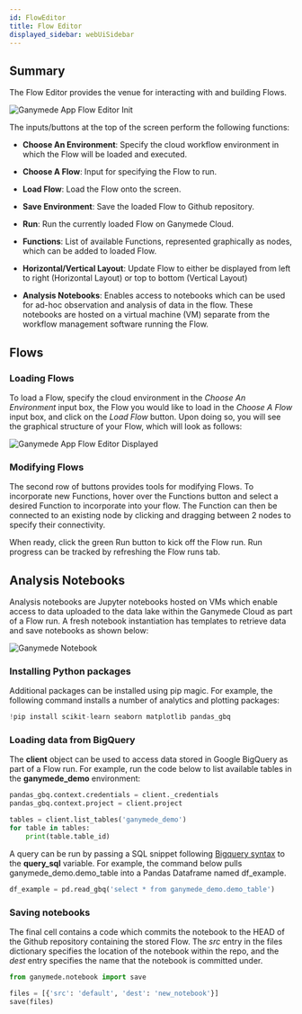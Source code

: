 ```yaml
---
id: FlowEditor
title: Flow Editor
displayed_sidebar: webUiSidebar
---
```


## Summary

The Flow Editor provides the venue for interacting with and building Flows.  

![Ganymede App Flow Editor Init](https://ganymede-bio.mo.cloudinary.net/apiServer/FlowEditorInitial.png)

The inputs/buttons at the top of the screen perform the following functions:

- **Choose An Environment**: Specify the cloud workflow environment in which the Flow will be loaded and executed.
- **Choose A Flow**: Input for specifying the Flow to run.
- **Load Flow**: Load the Flow onto the screen.
- **Save Environment**: Save the loaded Flow to Github repository.
- **Run**: Run the currently loaded Flow on Ganymede Cloud.

- **Functions**: List of available Functions, represented graphically as nodes, which can be added to loaded Flow.
- **Horizontal/Vertical Layout**: Update Flow to either be displayed from left to right (Horizontal Layout) or top to bottom (Vertical Layout)
- **Analysis Notebooks**: Enables access to notebooks which can be used for ad-hoc observation and analysis of data in the flow.  These notebooks are hosted on a virtual machine (VM) separate from the workflow management software running the Flow.

## Flows

### Loading Flows

To load a Flow, specify the cloud environment in the _Choose An Environment_ input box, the Flow you would like to load in the _Choose A Flow_ input box, and click on the _Load Flow_ button.  Upon doing so, you will see the graphical structure of your Flow, which will look as follows:

![Ganymede App Flow Editor Displayed](https://ganymede-bio.mo.cloudinary.net/apiServer/FlowEditorLoaded.png)

### Modifying Flows

The second row of buttons provides tools for modifying Flows.  To incorporate new Functions, hover over the Functions button and select a desired Function to incorporate into your flow.  The Function can then be connected to an existing node by clicking and dragging between 2 nodes to specify their connectivity.  

When ready, click the green Run button to kick off the Flow run.  Run progress can be tracked by refreshing the Flow runs tab.

## Analysis Notebooks

Analysis notebooks are Jupyter notebooks hosted on VMs which enable access to data uploaded to the data lake within the Ganymede Cloud as part of a Flow run.  A fresh notebook instantiation has templates to retrieve data and save notebooks as shown below:

![Ganymede Notebook](https://ganymede-bio.mo.cloudinary.net/apiServer/GanymedeNotebook.png)

### Installing Python packages

Additional packages can be installed using pip magic.  For example, the following command installs a number of analytics and plotting packages:

```python
!pip install scikit-learn seaborn matplotlib pandas_gbq
```

### Loading data from BigQuery

The __client__ object can be used to access data stored in Google BigQuery as part of a Flow run.  For example, run the code below to list available tables in the __ganymede_demo__ environment:

```python
pandas_gbq.context.credentials = client._credentials
pandas_gbq.context.project = client.project

tables = client.list_tables('ganymede_demo')
for table in tables:
    print(table.table_id)
```

A query can be run by passing a SQL snippet following [Bigquery syntax](https://cloud.google.com/bigquery/docs/reference/standard-sql/query-syntax) to the __query_sql__ variable.  For example, the command below pulls ganymede_demo.demo_table into a Pandas Dataframe named df_example.

```python
df_example = pd.read_gbq('select * from ganymede_demo.demo_table')
```

### Saving notebooks

The final cell contains a code which commits the notebook to the HEAD of the Github repository containing the stored Flow.  The _src_ entry in the files dictionary specifies the location of the notebook within the repo, and the _dest_ entry specifies the name that the notebook is committed under.

```python
from ganymede.notebook import save

files = [{'src': 'default', 'dest': 'new_notebook'}]
save(files)
```
